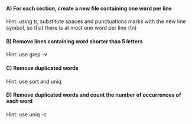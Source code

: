 #### A) For each section, create a new file containing one word per line
	
Hint: using tr, substitute spaces and punctuations marks with the new line symbol, 
so that there is at most one word per line (\n)


#### B) Remove lines containing word shorter than 5 letters

Hint: use grep -v

#### C) Remove duplicated words

Hint: use sort and uniq

#### D) Remove duplicated words and count the number of occurrences of each word

Hint: use uniq -c

